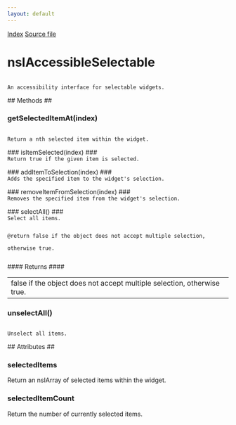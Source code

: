 ```yaml
---
layout: default
---
```

<div id='links'><a href="../index.html">Index</a>
<a href="http://dxr.mozilla.org/mozilla-central/source/accessible/interfaces/nsIAccessibleSelectable.idl">Source file</a>
</div>

# nsIAccessibleSelectable #
<code>  
An accessibility interface for selectable widgets.  
  
</code>
## Methods ##

### getSelectedItemAt(index) ###
<code>  
Return a nth selected item within the widget.  
  
</code>
### isItemSelected(index) ###
<code>  
Return true if the given item is selected.  
  
</code>
### addItemToSelection(index) ###
<code>  
Adds the specified item to the widget's selection.  
  
</code>
### removeItemFromSelection(index) ###
<code>  
Removes the specified item from the widget's selection.  
  
</code>
### selectAll() ###
<code>  
Select all items.  
  
@return false if the object does not accept multiple selection,  
        otherwise true.  
  
</code>
#### Returns ####

<table>

<tr>
<td>false if the object does not accept multiple selection,  
        otherwise true.  
</td>
</tr>

</table>

### unselectAll() ###
<code>  
Unselect all items.  
  
</code>
## Attributes ##

### selectedItems ###
  
Return an nsIArray of selected items within the widget.  
  

### selectedItemCount ###
  
Return the number of currently selected items.  
  
